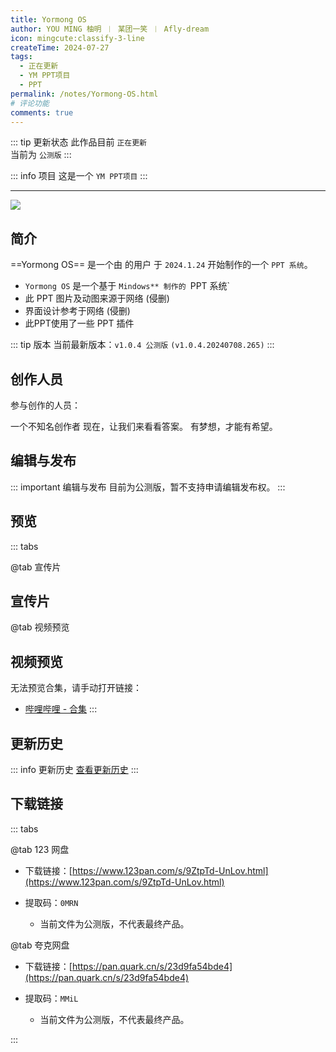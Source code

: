 ```yaml
---
title: Yormong OS
author: YOU MING 柚明 ︱ 某团一笑 ︱ Afly-dream
icon: mingcute:classify-3-line
createTime: 2024-07-27
tags:
  - 正在更新
  - YM PPT项目
  - PPT
permalink: /notes/Yormong-OS.html
# 评论功能
comments: true
---
```


::: tip 更新状态
此作品目前 `正在更新`\
当前为 `公测版`
:::

::: info 项目
这是一个 `YM PPT项目`
:::

---

![](https://image.youming.us.kg/ym-os.png)

## <Icon name="mingcute:document-line" color="currentColor" /> 简介

==Yormong OS== 是一个由 <Badge text="Youming 工作室" type="tip" /> 的用户 <Badge text="YOU MING 柚明" type="info" /> 于 `2024.1.24` 开始制作的一个 `PPT 系统`。

- `Yormong OS` 是一个基于 `Mindows** 制作的 `PPT 系统`
- 此 PPT 图片及动图来源于网络      (侵删)
- 界面设计参考于网络                 (侵删)
- 此PPT使用了一些 PPT 插件

::: tip 版本
当前最新版本：`v1.0.4 公测版` `(v1.0.4.20240708.265)`
:::

## <Icon name="mingcute:contacts-3-line" color="currentColor" /> 创作人员

参与创作的人员：<Badge text="YOU MING 柚明" type="info" /> <Badge text="某团一笑" type="info" /> <Badge text="Afly-dream" type="info" />

<CardGrid>
  <Card title="YOU MING 柚明" icon="https://image.youming.us.kg/ym.png">
    一个不知名创作者
  </Card>
</CardGrid>

<CardGrid>
  <Card title="某团一笑" icon="https://image.youming.us.kg/tx-2.png">
    现在，让我们来看看答案。
  </Card>
</CardGrid>

<CardGrid>
  <Card title="Afly-dream" icon="https://image.youming.us.kg/tx-3.png">
    有梦想，才能有希望。
  </Card>
</CardGrid>

## <Icon name="mingcute:pencil-3-line" color="currentColor" /> 编辑与发布

::: important 编辑与发布
目前为公测版，暂不支持申请编辑发布权。
:::

## <Icon name="mingcute:eye-2-line" color="currentColor" /> 预览
::: tabs

@tab <Icon name="❤️" color="currentColor" /> 宣传片
## <Icon name="❤️" color="currentColor" /> 宣传片
<BiliBili bvid="BV1Dq421c7EC" />

@tab <Icon name="❤️" color="currentColor" /> 视频预览
## <Icon name="❤️" color="currentColor" /> 视频预览
无法预览合集，请手动打开链接：
- <Icon name="❤️" color="currentColor" /> [哔哩哔哩 - 合集](https://space.bilibili.com/1337092956/channel/collectiondetail?sid=2711175)
:::

## <Icon name="mingcute:history-anticlockwise-line" color="currentColor" /> 更新历史

::: info 更新历史
[查看更新历史](/notes/更新历史/Yormong-OS.html)
:::

## <Icon name="mingcute:arrow-to-down-line" color="currentColor" /> 下载链接
::: tabs

@tab <Icon name="❤️" color="currentColor" /> 123 网盘

- 下载链接：[https://www.123pan.com/s/9ZtpTd-UnLov.html](https://www.123pan.com/s/9ZtpTd-UnLov.html)
- 提取码：`0MRN`

  - 当前文件为公测版，不代表最终产品。

@tab <Icon name="❤️" color="currentColor" /> 夸克网盘

- 下载链接：[https://pan.quark.cn/s/23d9fa54bde4](https://pan.quark.cn/s/23d9fa54bde4)
- 提取码：`MMiL`

  - 当前文件为公测版，不代表最终产品。

:::